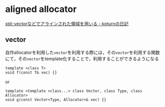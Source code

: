 # aligned allocator

[std::vectorなどでアラインされた領域を用いる \- koturnの日記]( http://koturn.hatenablog.com/entry/2016/08/12/010000 )

## vector
自作allocatorを利用した`vector`を利用する際には，その`vector`を利用する関数にて，その`vector`をtemplate化することで，利用することができるようになる
```
template <class T>
void f(const T& vec) {}
```
or
```
template <template <class...> class Vector, class Type, class Allocator>
void g(const Vector<Type, Allocator>& vec) {}
```
